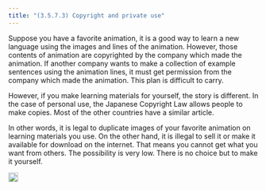 ```yaml
---
title: "(3.5.7.3) Copyright and private use"
---
```


Suppose you have a favorite animation, it is a good way to learn a new language using the images and lines of the animation. However, those contents of animation are copyrighted by the company which made the animation. If another company wants to make a collection of example sentences using the animation lines, it must get permission from the company which made the animation. This plan is difficult to carry.

However, if you make learning materials for yourself, the story is different. In the case of personal use, the Japanese Copyright Law allows people to make copies. Most of the other countries have a similar article.

In other words, it is legal to duplicate images of your favorite animation on learning materials you use. On the other hand, it is illegal to sell it or make it available for download on the internet. That means you cannot get what you want from others. The possibility is very low. There is no choice but to make it yourself.


<img src='https://scrapbox.io/api/pages/nishio-en/en/icon' alt='en.icon' height="19.5"/>